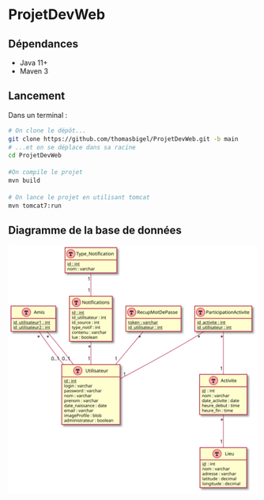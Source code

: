 # ProjetDevWeb

## Dépendances

- Java 11+
- Maven 3

## Lancement

Dans un terminal :
```bash
# On clone le dépôt...
git clone https://github.com/thomasbigel/ProjetDevWeb.git -b main
# ...et on se déplace dans sa racine
cd ProjetDevWeb

#On compile le projet
mvn build

# On lance le projet en utilisant tomcat
mvn tomcat7:run
```
## Diagramme de la base de données

![diagramme de classe base de données](./doc/uml_database.svg)
